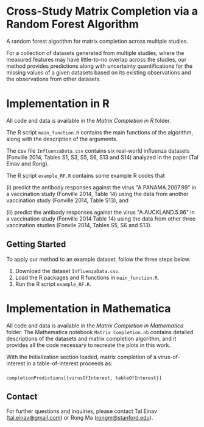 # Cross-Study Matrix Completion via a Random Forest Algorithm

A random forest algorithm for matrix completion across multiple studies.

For a collection of datasets generated from multiple studies, where the measured features may have little-to-no overlap across the studies, our method provides predictions along with uncertainty quantifications for the missing values of a given datasets based on its existing observations and the observations from other datasets.

# Implementation in R

All code and data is available in the *Matrix Completion in R* folder.

The R script `main_function.R` contains the main functions of the algorithm, along with the description of the arguments.

The csv file `InfluenzaData.csv` contains six real-world influenza datasets (Fonville 2014, Tables S1, S3, S5, S6, S13 and S14) analyzed in the paper (Tal Einav and Rong).

The R script `example_RF.R` contains some example R codes that 

(i) predict the antibody responses against the virus "A.PANAMA.2007.99" in a vaccination study (Fonville 2014, Table 14) using the data from another vaccination study (Fonville 2014, Table S13), and 

(ii) predict the antibody responses against the virus "A.AUCKLAND.5.96" in a vaccination study (Fonville 2014 Table 14) using the data from other three vaccination studies (Fonvile 2014, Tables S5, S6 and S13). 

## Getting Started

To apply our method to an example dataset, follow the three steps below.

1. Download the dataset `InfluenzaData.csv`.
2. Load the R packages and R functions in `main_function.R`.
3. Run the R script `example_RF.R`.


# Implementation in Mathematica

All code and data is available in the *Matrix Completion in Mathematica* folder. The Mathematica notebook `Matrix Completion.nb` contains detailed descriptions of the datasets and matrix completion algorithm, and it provides all the code necessary to recreate the plots in this work.

With the Initialization section loaded, matrix completion of a virus-of-interest in a table-of-interest proceeds as:
 ###
	completionPredictions[{virusOfInterest, tableOfInterest}]
###

## Contact
For further questions and inquiries, please contact Tal Einav (tal.einav@gmail.com) or Rong Ma (rongm@stanford.edu).
